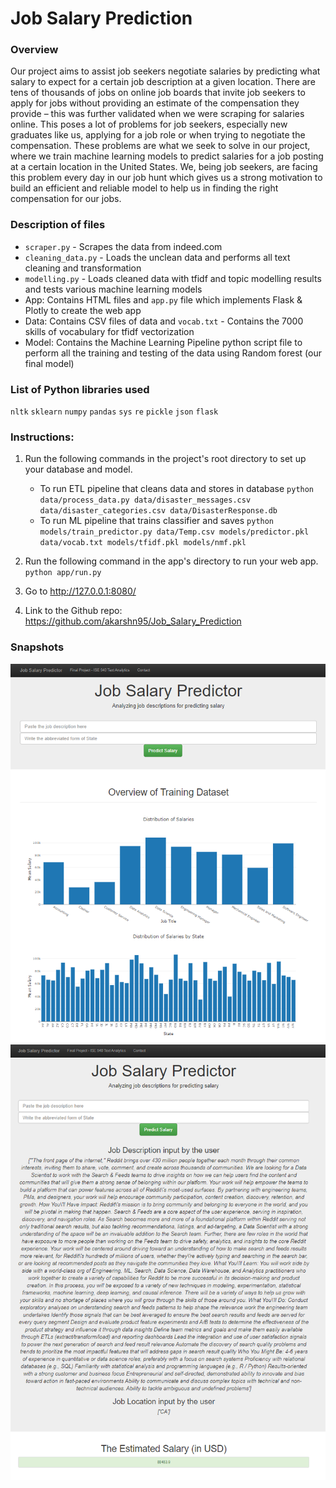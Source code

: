 # Job Salary Prediction

### Overview
Our project aims to assist job seekers negotiate salaries by predicting what salary to expect for a certain job description at a given location. There are tens of thousands of jobs on online job boards that invite job seekers to apply for jobs without providing an estimate of the compensation they provide – this was further validated when we were scraping for salaries online. This poses a lot of problems for job seekers, especially new graduates like us, applying for a job role or when trying to negotiate the compensation. These problems are what we seek to solve in our project, where we train machine learning models to predict salaries for a job posting at a certain location in the United States. We, being job seekers, are facing this problem every day in our job hunt which gives us a strong motivation to build an efficient and reliable model to help us in finding the right compensation for our jobs.

### Description of files
- `scraper.py` - Scrapes the data from indeed.com
- `cleaning_data.py` - Loads the unclean data and performs all text cleaning and transformation
- `modelling.py` - Loads cleaned data with tfidf and topic modelling results and tests various machine learning models
- App: Contains HTML files and `app.py` file  which implements Flask & Plotly to create the web app
- Data: Contains CSV files of data and `vocab.txt` - Contains the 7000 skills of vocabulary for tfidf vectorization 
- Model: Contains the Machine Learning Pipeline python script file to perform all the training and testing of the data using Random forest (our final model)

### List of Python libraries used
`nltk`
`sklearn`
`numpy`
`pandas`
`sys`
`re`
`pickle`
`json`
`flask`

### Instructions:
1. Run the following commands in the project's root directory to set up your database and model.

    - To run ETL pipeline that cleans data and stores in database
        `python data/process_data.py data/disaster_messages.csv data/disaster_categories.csv data/DisasterResponse.db`
    - To run ML pipeline that trains classifier and saves
        `python models/train_predictor.py data/Temp.csv models/predictor.pkl data/vocab.txt models/tfidf.pkl models/nmf.pkl`

2. Run the following command in the app's directory to run your web app.
    `python app/run.py`

3. Go to http://127.0.0.1:8080/ 

4. Link to the Github repo: https://github.com/akarshn95/Job_Salary_Prediction

### Snapshots
<p align="center">
  <img src="./snaps/1.PNG" alt="Web App" width="738">
  <img src="./snaps/2.PNG" alt="Web App" width="738">
</p>


